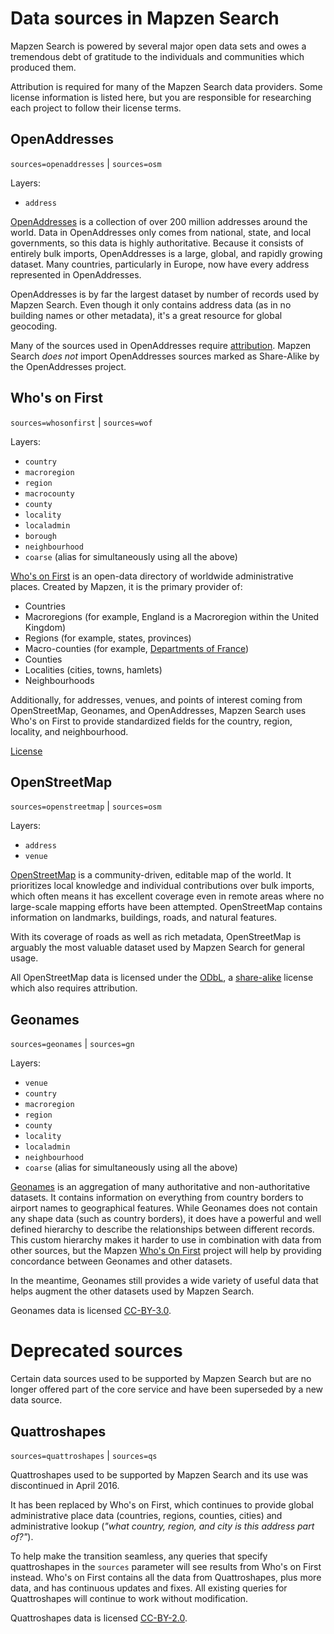 # Data sources in Mapzen Search

Mapzen Search is powered by several major open data sets and owes a tremendous debt of gratitude to the individuals and communities which produced them.

Attribution is required for many of the Mapzen Search data providers. Some license information is listed here, but you are responsible for researching each project to follow their license terms.

## OpenAddresses

`sources=openaddresses` | `sources=osm`

Layers:

- `address`

[OpenAddresses](http://openaddresses.io/) is a collection of over 200 million addresses around the world. Data in OpenAddresses only comes from national, state, and local governments, so this data is highly authoritative. Because it consists of entirely bulk imports, OpenAddresses is a large, global, and rapidly growing dataset. Many countries, particularly in Europe, now have every address represented in OpenAddresses.

OpenAddresses is by far the largest dataset by number of records used by Mapzen Search. Even though it only contains address data (as in no building names or other metadata), it's a great resource for global geocoding.

Many of the sources used in OpenAddresses require [attribution](https://mapzen.com/rights/). Mapzen Search _does not_ import OpenAddresses sources marked as Share-Alike by the OpenAddresses project.

## Who's on First

`sources=whosonfirst` | `sources=wof`

Layers:

- `country`
- `macroregion`
- `region`
- `macrocounty`
- `county`
- `locality`
- `localadmin`
- `borough`
- `neighbourhood`
- `coarse` (alias for simultaneously using all the above)

[Who's on First](https://whosonfirst.mapzen.com) is an open-data directory of worldwide administrative places. Created by Mapzen, it is the primary provider of:

- Countries
- Macroregions (for example, England is a Macroregion within the United Kingdom)
- Regions (for example, states, provinces)
- Macro-counties (for example, [Departments of France](https://en.wikipedia.org/wiki/Departments_of_France))
- Counties
- Localities (cities, towns, hamlets)
- Neighbourhoods

Additionally, for addresses, venues, and points of interest coming from OpenStreetMap, Geonames, and OpenAddresses, Mapzen Search uses Who's on First to provide standardized fields for the country, region, locality, and neighbourhood.

[License](https://github.com/whosonfirst/whosonfirst-data/blob/master/LICENSE.md)

## OpenStreetMap

`sources=openstreetmap` | `sources=osm`

Layers:

- `address`
- `venue`

[OpenStreetMap](https://www.openstreetmap.org/) is a community-driven, editable map of the world. It prioritizes local knowledge and individual contributions over bulk imports, which often means it has excellent coverage even in remote areas where no large-scale mapping efforts have been attempted. OpenStreetMap contains information on landmarks, buildings, roads, and natural features.

With its coverage of roads as well as rich metadata, OpenStreetMap is arguably the most valuable dataset used by Mapzen Search for general usage.

All OpenStreetMap data is licensed under the [ODbL](http://opendatacommons.org/licenses/odbl/), a [share-alike](https://en.wikipedia.org/wiki/Share-alike) license which also requires attribution.

## Geonames

`sources=geonames` | `sources=gn`

Layers:

- `venue`
- `country`
- `macroregion`
- `region`
- `county`
- `locality`
- `localadmin`
- `neighbourhood`
- `coarse` (alias for simultaneously using all the above)

[Geonames](http://www.geonames.org/) is an aggregation of many authoritative and non-authoritative datasets. It contains information on everything from country borders to airport names to geographical features. While Geonames does not contain any shape data (such as country borders), it does have a powerful and well defined hierarchy to describe the relationships between different records. This custom hierarchy makes it harder to use in combination with data from other sources, but the Mapzen [Who's On First](http://whosonfirst.mapzen.com/) project will help by providing concordance between Geonames and other datasets.

In the meantime, Geonames still provides a wide variety of useful data that helps augment the other datasets used by Mapzen Search.

Geonames data is licensed [CC-BY-3.0](http://creativecommons.org/licenses/by/3.0/).

# Deprecated sources
Certain data sources used to be supported by Mapzen Search but are no longer offered part of the core service and have been superseded by a new data source.

## Quattroshapes

`sources=quattroshapes` | `sources=qs`

Quattroshapes used to be supported by Mapzen Search and its use was discontinued in April 2016.

It has been replaced by Who's on First, which continues to provide global administrative place data (countries, regions, counties, cities) and administrative lookup (_"what country, region, and city is this address part of?"_).

To help make the transition seamless, any queries that specify quattroshapes in the `sources` parameter will see results from Who's on First instead. Who's on First contains all the data from Quattroshapes, plus more data, and has continuous updates and fixes. All existing queries for Quattroshapes will continue to work without modification.

Quattroshapes data is licensed [CC-BY-2.0](http://creativecommons.org/licenses/by/2.0/).
